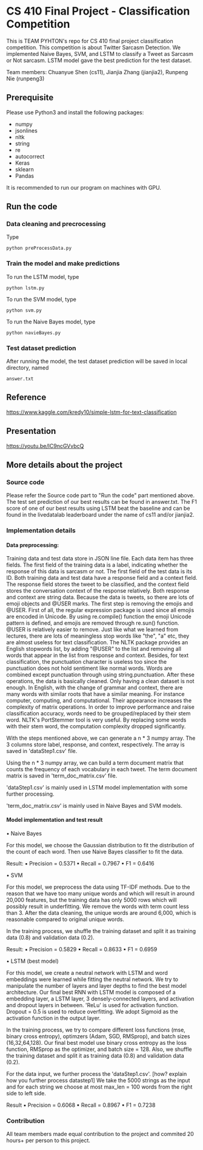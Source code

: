 # CS 410 Final Project - Classification Competition

This is TEAM PYHTON's repo for CS 410 final project classification competition. This competition is about Twitter Sarcasm Detection. We implemented Naive Bayes, SVM, and LSTM to classify a Tweet as Sarcasm or Not sarcasm. LSTM model gave the best prediction for the test dataset.

Team members:
Chuanyue Shen (cs11),
Jianjia Zhang (jianjia2),
Runpeng Nie (runpeng3)

## Prerequisite

Please use Python3 and install the following packages:  

- numpy
- jsonlines
- nltk
- string
- re
- autocorrect
- Keras
- sklearn
- Pandas


It is recommended to run our program on machines with GPU. 

## Run the code

### Data cleaning and precrocessing

Type

`python preProcessData.py`

### Train the model and make predictions

To run the LSTM model, type

`python lstm.py`

To run the SVM model, type

`python svm.py`

To run the Naive Bayes model, type  

`python navieBayes.py`

### Test dataset prediction

After running the model, the test dataset prediction will be saved in local directory, named

`answer.txt`

## Reference
https://www.kaggle.com/kredy10/simple-lstm-for-text-classification

## Presentation
https://youtu.be/IC9ncGVvbcQ


## More details about the project

### Source code

Please refer the Source code part to "Run the code" part mentioned above. The test set prediction of our best results can be found in answer.txt. The F1 score of one of our best results using LSTM beat the baseline and can be found in the livedatalab leaderboard under the name of cs11 and/or jianjia2.

### Implementation details

#### Data preprocessing:
Training data and test data store in JSON line file. Each data item has three fields. The first field of the training data is a label, indicating whether the response of this data is sarcasm or not. The first field of the test data is its ID. Both training data and test data have a response field and a context field. The response field stores the tweet to be classified, and the context field stores the conversation context of the response relatively.
Both response and context are string data. Because the data is tweets, so there are lots of emoji objects and @USER marks. The first step is removing the emojis and @USER. First of all, the regular expression package is used since all emojis are encoded in Unicode. By using re.compile() function the emoji Unicode pattern is defined, and emojis are removed through re.sun() function.
@USER is relatively easier to remove. Just like what we learned from lectures, there are lots of meaningless stop words like "the", "a" etc, they are almost useless for text classification. The NLTK package provides an English stopwords list, by adding "@USER" to the list and removing all words that appear in the list from response and context. Besides, for text classification, the punctuation character is useless too since the punctuation does not hold sentiment like normal words. Words are combined except punctuation through using string.punctuation. After these operations, the data is basically cleaned.
Only having a clean dataset is not enough. In English, with the change of grammar and context, there are many words with similar roots that have a similar meaning. For instance computer, computing, and computational. Their appearance increases the complexity of matrix operations. In order to improve performance and raise classification accuracy, words need to be grouped/replaced by their stem word. NLTK's PortStemmer tool is very useful. By replacing some words with their stem word, the computation complexity dropped significantly.

With the steps mentioned above, we can generate a n * 3 numpy array. The 3 columns store label, response, and context, respectively. The array is saved in 'dataStep1.csv' file.

Using the n * 3 numpy array, we can build a term document matrix that counts the frequency of each vocabulary in each tweet. The term document matrix is saved in 'term_doc_matrix.csv' file.

'dataStep1.csv' is mainly used in LSTM model implementation with some further processing.

'term_doc_matrix.csv' is mainly used in Naive Bayes and SVM models.

#### Model implementation and test result
• Naive Bayes

For this model, we choose the Gaussian distribution to fit the distribution of the count of each word. Then use Naive Bayes classifier to fit the data. 

Result:
▪ Precision = 0.5371
▪ Recall = 0.7967
▪ F1 = 0.6416

• SVM

For this model, we preprocess the data using TF-IDF methods. Due to the reason that we have too many unique words and which will result in around 20,000 features, but the training data has only 5000 rows which will possibly result in underfitting. We remove the words with term count less than 3. After the data cleaning, the unique words are around 6,000, which is reasonable compared to original unique words. 

In the training process, we shuffle the training dataset and split it as training data (0.8) and validation data (0.2). 

Result:
▪ Precision = 0.5829
▪ Recall = 0.8633
▪ F1 = 0.6959

• LSTM (best model)

For this model, we create a neutral network with LSTM and word embeddings were learned while fitting the neutral network. We try to manipulate the number of layers and layer depths to find the best model architecture. Our final best RNN with LSTM model is composed of a embedding layer, a LSTM layer, 3 densely-connected layers, and activation and dropout layers in between. 'ReLu' is used for activation function. Dropout = 0.5 is used to reduce overfitting. We adopt Sigmoid as the activation function in the output layer. 

In the training process, we try to compare different loss functions (mse, binary cross entropy), optimzers (Adam, SGD, RMSprop), and batch sizes (16,32,64,128). Our final best model use binary cross entropy as the loss function, RMSprop as the optimizer, and batch size = 128. Also, we shuffle the training dataset and split it as training data (0.8) and validation data (0.2).

For the data input, we further process the 'dataStep1.csv'. [how? explain how you further process datastep1] We take the 5000 strings as the input and for each string we choose at most max_len = 100 words from the right side to left side.

Result
▪ Precision = 0.6068
▪ Recall = 0.8967
▪ F1 = 0.7238

### Contribution

All team members made equal contribution to the project and commited 20 hours+ per person to this project.
